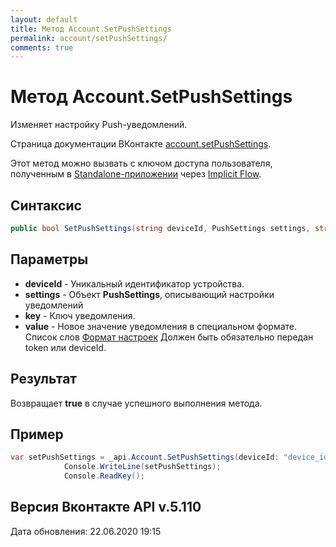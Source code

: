 ```yaml
---
layout: default
title: Метод Account.SetPushSettings
permalink: account/setPushSettings/
comments: true
---
```

# Метод Account.SetPushSettings
Изменяет настройку Push-уведомлений.

Страница документации ВКонтакте [account.setPushSettings](https://vk.com/dev/account.setPushSettings).

Этот метод можно вызвать с ключом доступа пользователя, полученным в [Standalone-приложении](https://vk.com/dev/standalone) через [Implicit Flow](https://vk.com/dev/implicit_flow_user).

## Синтаксис
``` csharp
public bool SetPushSettings(string deviceId, PushSettings settings, string key, List<string> value)
```

## Параметры
+ **deviceId** - Уникальный идентификатор устройства.
+ **settings** - Объект **PushSettings**, описывающий настройки уведомлений
+ **key** - Ключ уведомления. 
+ **value** - Новое значение уведомления в специальном формате. Список слов
[Формат настроек](https://vk.com/dev/objects/push_settings)
Должен быть обязательно передан token или deviceId.

## Результат
Возвращает **true** в случае успешного выполнения метода.

## Пример
``` csharp
var setPushSettings = _api.Account.SetPushSettings(deviceId: "device_id");
            Console.WriteLine(setPushSettings);
            Console.ReadKey();
```

## Версия Вконтакте API v.5.110
Дата обновления: 22.06.2020 19:15
